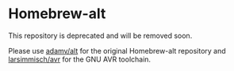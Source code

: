 Homebrew-alt
============
This repository is deprecated and will be removed soon.

Please use [adamv/alt](https://github.com/adamv/homebrew-alt) for the original 
Homebrew-alt repository and [larsimmisch/avr](https://github.com/larsimmisch/homebrew-avr) for the GNU AVR toolchain.

